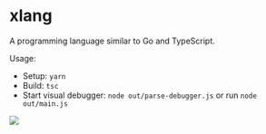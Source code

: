 # xlang

A programming language similar to Go and TypeScript.

Usage:
- Setup: `yarn`
- Build: `tsc`
- Start visual debugger: `node out/parse-debugger.js` or run `node out/main.js`

![](https://user-images.githubusercontent.com/47046/29244520-ca3581b6-7f6e-11e7-9618-0c40569700e3.png)
